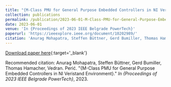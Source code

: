 ```yaml
---
title: "{M-Class PMU for General Purpose Embedded Controllers in NI Veristand Environment}"
collection: publications
permalink: /publication/2023-06-01-M-Class-PMU-for-General-Purpose-Embedded-Controlle
date: 2023-06-01
venue: 'In {Proceedings of 2023 IEEE Belgrade PowerTech}'
paperurl: 'https://ieeexplore.ieee.org/document/10202989/'
citation: 'Anurag Mohapatra, Steffen Büttner, Gerd Bumiller, Thomas Hamacher, Vedran. Perić. &quot;{M-Class PMU for General Purpose Embedded Controllers in NI Veristand Environment}.&quot; <em>In {Proceedings of 2023 IEEE Belgrade PowerTech}</em>, 2023.'
---
```


[Download paper here](https://ieeexplore.ieee.org/document/10202989/){:target='_blank'}

Recommended citation: Anurag Mohapatra, Steffen Büttner, Gerd Bumiller, Thomas Hamacher, Vedran. Perić. "{M-Class PMU for General Purpose Embedded Controllers in NI Veristand Environment}." <em>In {Proceedings of 2023 IEEE Belgrade PowerTech}</em>, 2023.
